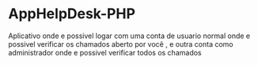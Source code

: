 # AppHelpDesk-PHP
 Aplicativo onde e possivel logar com uma conta de usuario normal onde e possivel verificar os chamados aberto por você , e outra conta como administrador onde e possivel verificar todos os chamados
